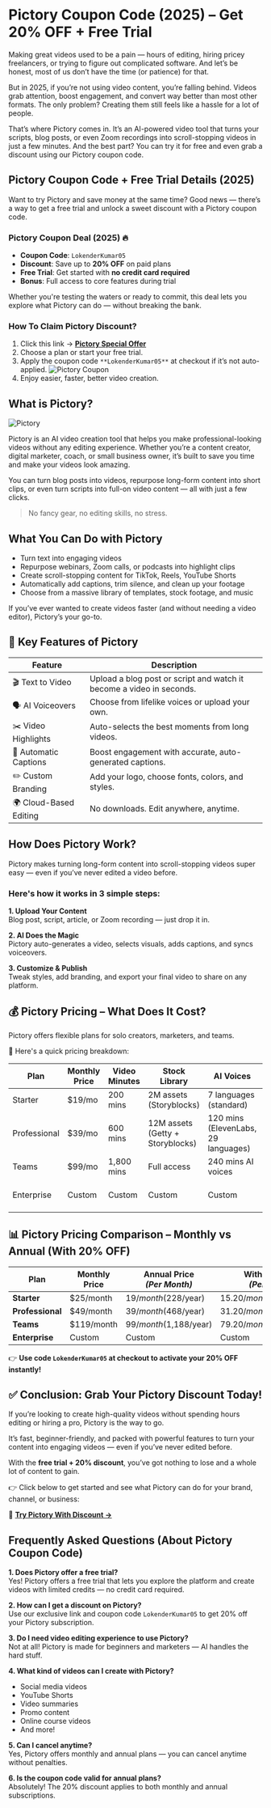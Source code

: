 # Pictory Coupon Code (2025) – Get 20% OFF + Free Trial

Making great videos used to be a pain — hours of editing, hiring pricey freelancers, or trying to figure out complicated software. And let’s be honest, most of us don’t have the time (or patience) for that.

But in 2025, if you’re not using video content, you’re falling behind. Videos grab attention, boost engagement, and convert way better than most other formats. The only problem? Creating them still feels like a hassle for a lot of people.

That’s where Pictory comes in. It’s an AI-powered video tool that turns your scripts, blog posts, or even Zoom recordings into scroll-stopping videos in just a few minutes. And the best part? You can try it for free and even grab a discount using our Pictory coupon code.


## Pictory Coupon Code + Free Trial Details (2025)

Want to try Pictory and save money at the same time? Good news — there’s a way to get a free trial and unlock a sweet discount with a Pictory coupon code.

### Pictory Coupon Deal (2025) 🔥 
- **Coupon Code**: `LokenderKumar05`  
- **Discount**: Save up to **20% OFF** on paid plans  
- **Free Trial**: Get started with **no credit card required**  
- **Bonus**: Full access to core features during trial

Whether you're testing the waters or ready to commit, this deal lets you explore what Pictory can do — without breaking the bank.

### How To Claim Pictory Discount?
1. Click this link → **[Pictory Special Offer](https://pictory.ai?ref=lokenderkumar5)**
2. Choose a plan or start your free trial.
3. Apply the coupon code `**LokenderKumar05**` at checkout if it’s not auto-applied.
![Pictory Coupon](images/Pictory%20coupon%20code.png)
4. Enjoy easier, faster, better video creation.

## What is Pictory?
![Pictory](images/Pictory.png)

Pictory is an AI video creation tool that helps you make professional-looking videos without any editing experience. Whether you’re a content creator, digital marketer, coach, or small business owner, it’s built to save you time and make your videos look amazing.

You can turn blog posts into videos, repurpose long-form content into short clips, or even turn scripts into full-on video content — all with just a few clicks.

> No fancy gear, no editing skills, no stress.


## What You Can Do with Pictory

- Turn text into engaging videos  
- Repurpose webinars, Zoom calls, or podcasts into highlight clips  
- Create scroll-stopping content for TikTok, Reels, YouTube Shorts  
- Automatically add captions, trim silence, and clean up your footage  
- Choose from a massive library of templates, stock footage, and music  

If you’ve ever wanted to create videos faster (and without needing a video editor), Pictory’s your go-to.


## 🔑 Key Features of Pictory

| Feature             | Description                                                                 |
|---------------------|-----------------------------------------------------------------------------|
| 🎬 Text to Video     | Upload a blog post or script and watch it become a video in seconds.       |
| 🗣️ AI Voiceovers     | Choose from lifelike voices or upload your own.                            |
| ✂️ Video Highlights  | Auto-selects the best moments from long videos.                            |
| 💬 Automatic Captions| Boost engagement with accurate, auto-generated captions.                   |
| ✏️ Custom Branding   | Add your logo, choose fonts, colors, and styles.                           |
| 🌍 Cloud-Based Editing| No downloads. Edit anywhere, anytime.                                     |


## How Does Pictory Work?

Pictory makes turning long-form content into scroll-stopping videos super easy — even if you’ve never edited a video before.

### Here's how it works in 3 simple steps:

**1. Upload Your Content**  
Blog post, script, article, or Zoom recording — just drop it in.

**2. AI Does the Magic**  
Pictory auto-generates a video, selects visuals, adds captions, and syncs voiceovers.

**3. Customize & Publish**  
Tweak styles, add branding, and export your final video to share on any platform.


## 💰 Pictory Pricing – What Does It Cost?

Pictory offers flexible plans for solo creators, marketers, and teams.

🔽 Here's a quick pricing breakdown:

| Plan         | Monthly Price | Video Minutes | Stock Library                    | AI Voices                            | Brand Kits | Best For                       |
|--------------|---------------|----------------|----------------------------------|--------------------------------------|------------|-------------------------------|
| Starter      | $19/mo        | 200 mins       | 2M assets (Storyblocks)          | 7 languages (standard)               | 1          | Beginners, bloggers           |
| Professional | $39/mo        | 600 mins       | 12M assets (Getty + Storyblocks) | 120 mins (ElevenLabs, 29 languages)  | 5          | Marketers, content teams      |
| Teams        | $99/mo        | 1,800 mins     | Full access                      | 240 mins AI voices                   | 10         | Agencies, collaborations      |
| Enterprise   | Custom        | Custom         | Custom                           | Custom                               | Unlimited  | Large brands, automation needs|

## 📊 Pictory Pricing Comparison – Monthly vs Annual (With 20% OFF)

| Plan         | Monthly Price | Annual Price <br>*(Per Month)* | With 20% OFF <br>*(Per Month)* | Max Saving <br>*(Annual)*     |
|--------------|---------------|----------------------------------|----------------------------------|-------------------------------|
| **Starter**      | $25/month      | $19/month ($228/year)           | $15.20/month ($182.40/year)     | $45.60/year                  |
| **Professional** | $49/month      | $39/month ($468/year)           | $31.20/month ($374.40/year)     | $93.60/year                  |
| **Teams**        | $119/month     | $99/month ($1,188/year)         | $79.20/month ($950.40/year)     | $237.60/year                 |
| **Enterprise**   | Custom         | Custom                          | Custom                          | Varies                       |

👉 **Use code `LokenderKumar05` at checkout to activate your 20% OFF instantly!**


## ✅ Conclusion: Grab Your Pictory Discount Today!

If you’re looking to create high-quality videos without spending hours editing or hiring a pro, Pictory is the way to go.

It’s fast, beginner-friendly, and packed with powerful features to turn your content into engaging videos — even if you’ve never edited before.

With the **free trial + 20% discount**, you’ve got nothing to lose and a whole lot of content to gain.

👉 Click below to get started and see what Pictory can do for your brand, channel, or business:

🎁 **[Try Pictory With Discount →](https://pictory.ai?ref=lokenderkumar5)**



## Frequently Asked Questions (About Pictory Coupon Code)

**1. Does Pictory offer a free trial?**  
Yes! Pictory offers a free trial that lets you explore the platform and create videos with limited credits — no credit card required.

**2. How can I get a discount on Pictory?**  
Use our exclusive link and coupon code `LokenderKumar05` to get 20% off your Pictory subscription.

**3. Do I need video editing experience to use Pictory?**  
Not at all! Pictory is made for beginners and marketers — AI handles the hard stuff.

**4. What kind of videos can I create with Pictory?**  
- Social media videos  
- YouTube Shorts  
- Video summaries  
- Promo content  
- Online course videos  
- And more!

**5. Can I cancel anytime?**  
Yes, Pictory offers monthly and annual plans — you can cancel anytime without penalties.

**6. Is the coupon code valid for annual plans?**  
Absolutely! The 20% discount applies to both monthly and annual subscriptions.
